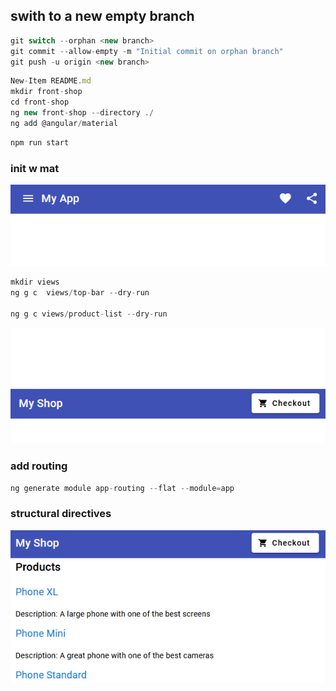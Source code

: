 ## swith to a new empty branch

```javascript
git switch --orphan <new branch>
git commit --allow-empty -m "Initial commit on orphan branch"
git push -u origin <new branch>
```

```javascript
New-Item README.md
mkdir front-shop
cd front-shop
ng new front-shop --directory ./
ng add @angular/material
```

```javascript
npm run start

```

### init w mat

![Alt text](front-shop/src/readmeAssets/init-w-material.png)

```javascript
mkdir views
ng g c  views/top-bar --dry-run

ng g c views/product-list --dry-run
```

![Alt text](front-shop/src/readmeAssets/top-bar.png)

### add routing

```javascript
ng generate module app-routing --flat --module=app
```

### structural directives

![Alt text](front-shop/src/readmeAssets/structural-directives.png)
